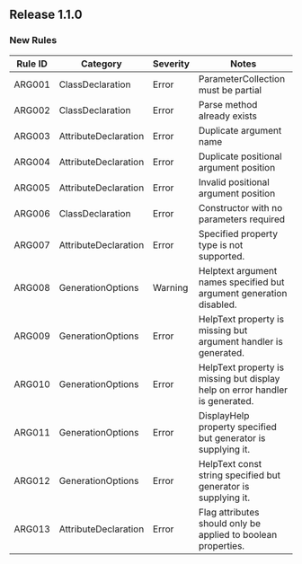 ## Release 1.1.0

### New Rules

Rule ID | Category | Severity | Notes
--------|----------|----------|-------
ARG001 | ClassDeclaration | Error | ParameterCollection must be partial
ARG002 | ClassDeclaration | Error | Parse method already exists
ARG003 | AttributeDeclaration | Error | Duplicate argument name
ARG004 | AttributeDeclaration | Error | Duplicate positional argument position
ARG005 | AttributeDeclaration | Error | Invalid positional argument position
ARG006 | ClassDeclaration | Error | Constructor with no parameters required
ARG007 | AttributeDeclaration | Error | Specified property type is not supported.
ARG008 | GenerationOptions | Warning | Helptext argument names specified but argument generation disabled.
ARG009 | GenerationOptions | Error | HelpText property is missing but argument handler is generated.
ARG010 | GenerationOptions | Error | HelpText property is missing but display help on error handler is generated.
ARG011 | GenerationOptions | Error | DisplayHelp property specified but generator is supplying it.
ARG012 | GenerationOptions | Error | HelpText const string specified but generator is supplying it.
ARG013 | AttributeDeclaration | Error | Flag attributes should only be applied to boolean properties.